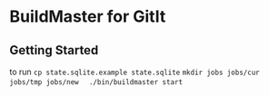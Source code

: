

BuildMaster for GitIt
=====================

Getting Started
---------------
to run
`cp state.sqlite.example state.sqlite`
`mkdir jobs jobs/cur jobs/tmp jobs/new`
`  ./bin/buildmaster start`
